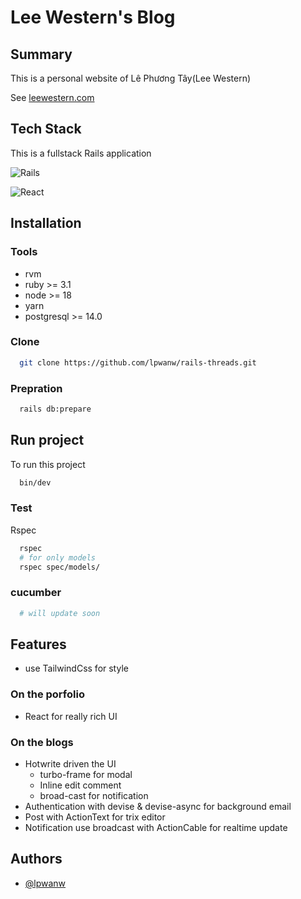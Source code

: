 # Lee Western's Blog

## Summary

This is a personal website of Lê Phương Tây(Lee Western)

See [leewestern.com](https://www.leewestern.com/)

## Tech Stack

This is a fullstack Rails application

![Rails](https://img.shields.io/badge/rails-%23CC0000.svg?style=for-the-badge&logo=ruby-on-rails&logoColor=white)

![React](https://img.shields.io/badge/react-%2320232a.svg?style=for-the-badge&logo=react&logoColor=%2361DAFB)

## Installation

### Tools

- rvm
- ruby >= 3.1
- node >= 18
- yarn
- postgresql >= 14.0

### Clone

```bash
  git clone https://github.com/lpwanw/rails-threads.git
```

### Prepration

```bash
  rails db:prepare
```

## Run project

To run this project

```bash
  bin/dev
```

### Test

Rspec

```bash
  rspec
  # for only models
  rspec spec/models/
```

### cucumber

```bash
  # will update soon
```

## Features

- use TailwindCss for style

### On the porfolio

- React for really rich UI

### On the blogs

- Hotwrite driven the UI
    * turbo-frame for modal
    * Inline edit comment
    * broad-cast for notification
- Authentication with devise & devise-async for background email
- Post with ActionText for trix editor
- Notification use broadcast with ActionCable for realtime update

## Authors

- [@lpwanw](https://www.github.com/lpwanw)
